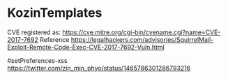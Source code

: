 # KozinTemplates
CVE registered as: https://cve.mitre.org/cgi-bin/cvename.cgi?name=CVE-2017-7692
Reference
https://legalhackers.com/advisories/SquirrelMail-Exploit-Remote-Code-Exec-CVE-2017-7692-Vuln.html

#setPreferences-xss
https://twitter.com/zin_min_phyo/status/1465786301286793216
